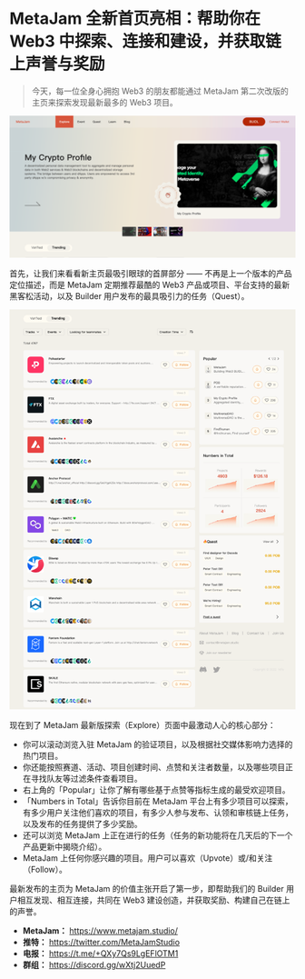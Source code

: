 # MetaJam 全新首页亮相：帮助你在 Web3 中探索、连接和建设，并获取链上声誉与奖励

> 今天，每一位全身心拥抱 Web3 的朋友都能通过 MetaJam 第二次改版的主页来探索发现最新最多的 Web3 项目。

![](./home.png)

首先，让我们来看看新主页最吸引眼球的首屏部分 —— 不再是上一个版本的产品定位描述，而是 MetaJam 定期推荐最酷的 Web3 产品或项目、平台支持的最新黑客松活动，以及 Builder 用户发布的最具吸引力的任务（Quest）。

![](./feature.png)

现在到了 MetaJam 最新版探索（Explore）页面中最激动人心的核心部分：

- 你可以滚动浏览入驻 MetaJam 的验证项目，以及根据社交媒体影响力选择的热门项目。
- 你还能按照赛道、活动、项目创建时间、点赞和关注者数量，以及哪些项目正在寻找队友等过滤条件查看项目。
- 右上角的「Popular」让你了解有哪些基于点赞等指标生成的最受欢迎项目。
- 「Numbers in Total」告诉你目前在 MetaJam 平台上有多少项目可以探索，有多少用户关注他们喜欢的项目，有多少人参与发布、认领和审核链上任务，以及发布的任务提供了多少奖励。
- 还可以浏览 MetaJam 上正在进行的任务（任务的新功能将在几天后的下一个产品更新中揭晓介绍）。
- MetaJam 上任何你感兴趣的项目。用户可以喜欢（Upvote）或/和关注（Follow）。

最新发布的主页为 MetaJam 的价值主张开启了第一步，即帮助我们的 Builder 用户相互发现、相互连接，共同在 Web3 建设创造，并获取奖励、构建自己在链上的声誉。

- **MetaJam：** https://www.metajam.studio/
- **推特：** https://twitter.com/MetaJamStudio
- **电报：** https://t.me/+QXy7Qs9LgEFlOTM1
- **群组：** https://discord.gg/wXtj2UuedP
